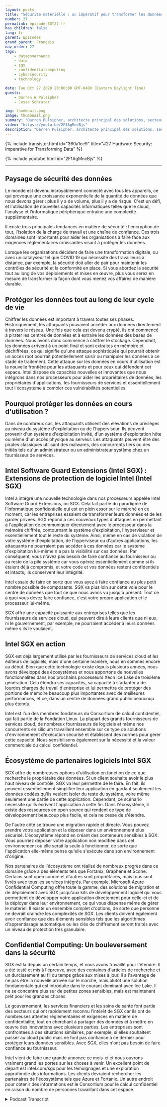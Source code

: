 ```yaml
---
layout: posts
title: "Sécurité matérielle : un impératif pour transformer les données."
number: 27
permalink: episode-EDT27-fr
has_children: false
lang: fr
parent: Épisodes
grand_parent: Français
nav_order: 27
tags:
    - datagovernance
    - data
    - sgx
    - confidentialcomputing
    - cybersecurity
    - technology

date: Tue Oct 27 2020 20:00:00 GMT-0400 (Eastern Daylight Time)
guests:
    - Darren W Pulsipher
    - Jesse Schrater

img: thumbnail.png
image: thumbnail.png
summary: "Darren Pulsipher, architecte principal des solutions, secteur public, Intel, et Jesse Schrater, responsable de la sécurité, groupe des plateformes de données, Intel, discutent du paysage actuel de la sécurité et de la manière dont SGX d'Intel et l'écosystème de partenaires offrent une solution éprouvée et opportune pour les données en cours d'utilisation et d'autres préoccupations en matière de sécurité."
video: "https://youtu.be/2F1AgMncBjs"
description: "Darren Pulsipher, architecte principal des solutions, secteur public, Intel, et Jesse Schrater, responsable de la sécurité, groupe des plateformes de données, Intel, discutent du paysage actuel de la sécurité et de la manière dont SGX d'Intel et l'écosystème de partenaires offrent une solution éprouvée et opportune pour les données en cours d'utilisation et d'autres préoccupations en matière de sécurité."
---
```


<div>
{% include transistor.html id="360a1ce9" title="#27 Hardware Security: Imperative for Transforming Data" %}

{% include youtube.html id="2F1AgMncBjs" %}
</div>

---

## Paysage de sécurité des données

Le monde est devenu incroyablement connecté avec tous les appareils, ce qui provoque une croissance exponentielle de la quantité de données que nous devons gérer : plus il y a de volume, plus il y a de risque. C'est un défi, et l'utilisation de nouvelles capacités informatiques telles que le cloud, l'analyse et l'informatique périphérique entraîne une complexité supplémentaire.

Il existe trois principales tendances en matière de sécurité : l'encryption de tout, l'isolation de la charge de travail et une chaîne de confiance. Ces trois domaines sont importants pour aider les organisations à faire face aux exigences réglementaires croissantes visant à protéger les données.

Lorsque les organisations décident de faire une transformation digitale, ou avec un catalyseur tel que COVID 19 qui nécessite des travailleurs à distance, par exemple, la sécurité doit aller de pair pour maintenir les contrôles de sécurité et la conformité en place. Si vous abordez la sécurité tout au long de vos déploiements et mises en œuvre, plus vous serez en mesure de transformer la façon dont vous menez vos affaires de manière durable.

## Protéger les données tout au long de leur cycle de vie

Chiffrer les données est important à travers toutes ses phases. Historiquement, les attaquants pouvaient accéder aux données directement à travers le réseau. Une fois que cela est devenu crypté, ils ont commencé à pirater les centres de données et à extraire les données des bases de données. Nous avons donc commencé à chiffrer le stockage. Cependant, les données arrivent à un point final et sont extraites en mémoire et déchiffrées, ce qui signifie qu'une attaque sophistiquée qui pourrait obtenir un accès root pourrait potentiellement saisir ou manipuler les données à ce stade de traitement. Cette attaque sur les données en cours d'utilisation est la nouvelle frontière pour les attaquants et pour ceux qui défendent cet espace. Intel dispose de capacités nouvelles et innovantes que nous intégrons dans nos processeurs pour aider les propriétaires de données, les propriétaires d'applications, les fournisseurs de services et essentiellement tout l'écosystème à combler ces vulnérabilités potentielles.

## Pourquoi protéger les données en cours d'utilisation ?

Dans de nombreux cas, les attaquants utilisent des élévations de privilèges au niveau du système d'exploitation ou de l'hyperviseur. Ils peuvent provenir d'un système d'exploitation invité, d'un système d'exploitation hôte ou même d'un accès physique au serveur. Les attaquants peuvent être des pirates classiques utilisant des malwares, des concurrents tiers ou des initiés tels qu'un administrateur ou un administrateur système chez un fournisseur de services.

## Intel Software Guard Extensions (Intel SGX) : Extensions de protection de logiciel Intel (Intel SGX)

Intel a intégré une nouvelle technologie dans nos processeurs appelée Intel Software Guard Extensions, ou SGX. Cela fait partie du paradigme de l'informatique confidentielle qui est en plein essor sur le marché en ce moment, car les entreprises essaient de transformer leurs données et de les garder privées. SGX répond à ces nouveaux types d'attaques en permettant à l'application de communiquer directement avec le processeur dans la mémoire chiffrée, contournant le système d'exploitation, l'hyperviseur et essentiellement tout le reste du système. Ainsi, même en cas de violation de votre système d'exploitation, de l'hyperviseur ou d'autres applications, les attaquants ne pourraient pas accéder à ces données car le système d'exploitation lui-même n'a pas la visibilité sur ces données. Par conséquent, vous n'avez pas besoin de faire confiance au fournisseur ou au reste de la pile système car vous opérez essentiellement comme si ils étaient déjà compromis, et votre code et vos données restent confidentiels et intacts; ils conservent leur intégrité.

Intel essaie de faire en sorte que vous ayez à faire confiance au plus petit nombre possible de composants. SGX va plus loin sur cette voie pour le centre de données que tout ce que nous avons vu jusqu'à présent. Tout ce à quoi vous devez faire confiance, c'est votre propre application et le processeur lui-même.

SGX offre une capacité puissante aux entreprises telles que les fournisseurs de services cloud, qui peuvent dire à leurs clients que ni eux, ni le gouvernement, par exemple, ne pourraient accéder à leurs données même s'ils le voulaient.

## Intel SGX en action

SGX est déjà largement utilisé par les fournisseurs de services cloud et les éditeurs de logiciels, mais d'une certaine manière, nous en sommes encore au début. Bien que cette technologie existe depuis plusieurs années, nous avons développé des écosystèmes et nous apportons de nouvelles fonctionnalités dans nos prochains processeurs Xeon Ice Lake de troisième génération. Cela étendra ses capacités, sa capacité à s'adapter à de lourdes charges de travail d'entreprise et lui permettra de protéger des portions de mémoire beaucoup plus importantes avec de meilleures performances, et ce, dans un centre de données grand public beaucoup plus étendu.

Intel est l'un des membres fondateurs du Consortium de calcul confidentiel, qui fait partie de la Fondation Linux. La plupart des grands fournisseurs de services cloud, de nombreux fournisseurs de logiciels et même nos concurrents en silicium travaillent ensemble sur ce type de solutions d'environnement d'exécution sécurisé et établissent des normes pour gérer cette capacité. Nous sensibilisons également sur la nécessité et la valeur commerciale du calcul confidentiel.

## Écosystème de partenaires logiciels Intel SGX

SGX offre de nombreuses options d'utilisation en fonction de ce que recherche le propriétaire des données. Si un client souhaite avoir le plus haut niveau de contrôle, SGX va leur permettre de le faire. En fait, ils peuvent essentiellement simplifier leur application en gardant seulement les données codées qu'ils veulent isoler du reste du système, voire même seulement une partie de cette application. Cependant, ce scénario nécessite qu'ils écrivent l'application à cette fin. Dans l'écosystème, il existe des ressources en open source qui rendent ce type de développement beaucoup plus facile, et cela ne cesse de s'étendre.

De l'autre côté se trouve une migration rapide et directe. Vous pouvez prendre votre application et la déposer dans un environnement plus sécurisé. L'écosystème répond en créant des conteneurs sensibles à SGX. Vous pourriez déposer votre application non modifiée dans cet environnement où elle serait la seule à fonctionner, de sorte que l'application elle-même pense qu'elle s'exécute dans son environnement d'origine.

Nos partenaires de l'écosystème ont réalisé de nombreux progrès dans ce domaine grâce à des éléments tels que Fortanix, Graphene et Scone. Certains sont open source et d'autres sont propriétaires, mais tous sont livrés avec tous les services intégrés. Par exemple, Microsoft Azure Confidential Computing offre toute la gamme, des solutions de migration et de déploiement avec SGX jusqu'aux kits de développement logiciel qui vous permettent de développer votre application directement pour celle-ci et de la déployer dans leur environnement, ce qui vous dispense même de gérer le matériel. Il existe un ensemble complet d'options, de sorte que personne ne devrait craindre les complexités de SGX. Les clients doivent également avoir confiance que des éléments sensibles tels que les algorithmes d'apprentissage automatique ou les clés de chiffrement seront traités avec un niveau de protection très granulaire.

## Confidential Computing: Un bouleversement dans la sécurité

SGX est là depuis un certain temps, et nous avons travaillé pour l'étendre. Il a été testé et mis à l'épreuve, avec des centaines d'articles de recherche et un durcissement au fil du temps grâce aux mises à jour. Il a l'avantage de ne pas être la nouvelle arrivée sur le marché, mais plutôt une solution fondamentale qui est introduite dans le courant dominant avec Ice Lake. Il ne se concentre plus sur de petites zones sensibles, mais est maintenant prêt pour les grandes choses.

Le gouvernement, les services financiers et les soins de santé font partie des secteurs qui ont rapidement reconnu l'intérêt de SGX car ils ont de nombreuses attentes réglementaires et exigences en matière de confidentialité, tout en cherchant à partager des données et à mettre en œuvre des innovations avec plusieurs parties. Les entreprises sont confrontées à des situations similaires, par exemple, si elles souhaitent passer au cloud public mais ne font pas confiance à ce dernier pour protéger leurs données sensibles. Avec SGX, elles n'ont pas besoin de faire confiance au fournisseur.

Intel vient de faire une grande annonce ce mois-ci et nous ouvrons vraiment grand les portes sur les choses à venir. Un excellent point de départ est intel.com/sgx pour les témoignages et une exploration approfondie des informations. Les clients devraient rechercher les partenaires de l'écosystème tels que Azure et Fortanix. Un autre endroit pour obtenir des informations est le Consortium pour le calcul confidentiel en raison du nombre de personnes travaillant dans cet espace.



<details>
<summary> Podcast Transcript </summary>

<p></p>

</details>
